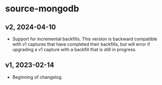 # source-mongodb

## v2, 2024-04-10
- Support for incremental backfills. This version is backward compatible with v1 captures that have
  completed their backfills, but will error if upgrading a v1 capture with a backfill that is still
  in progress.

## v1, 2023-02-14
- Beginning of changelog.
